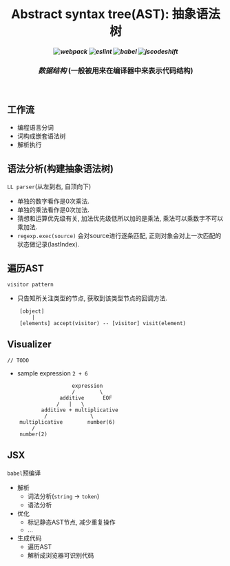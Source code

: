 <h1 align="center"> Abstract syntax tree(AST): 抽象语法树 </h1>

<h5 align="center">
    <a>
        <img src="https://img.shields.io/badge/webpack-121212?style=flat&logo=webpack" alt="webpack" />
    </a>
    <a>
        <img src="https://img.shields.io/badge/eslint-a685e2?style=flat&logo=eslint" alt="eslint" />
    </a>
    <a>
        <img src="https://img.shields.io/badge/babel-393e46?style=flat&logo=babel" alt="babel" />
    </a>
    <a>
        <img src="https://img.shields.io/badge/jscodeshift-bbbbbb?style=flat" alt="jscodeshift" />
    </a>
</h5>

<h3 align="center"> 
    <i>
        数据结构
    </i> 
    (一般被用来在编译器中来表示代码结构) 
</h3>

<br />

## 工作流
- 编程语言分词
- 词构成嵌套语法树
- 解析执行

## 语法分析(构建抽象语法树)
`LL parser`(从左到右, 自顶向下)
- 单独的数字看作是0次乘法.
- 单独的乘法看作是0次加法.
- 猜想和运算优先级有关, 加法优先级低所以加的是乘法, 乘法可以乘数字不可以乘加法.
- `regexp.exec(source)` 会对source进行逐条匹配, 正则对象会对上一次匹配的状态做记录(lastIndex).

## 遍历AST
`visitor pattern`
- 只告知所关注类型的节点, 获取到该类型节点的回调方法.

```
    [object]
        |
    [elements] accept(visitor) -- [visitor] visit(element)
```

## Visualizer
`// TODO`
- sample expression `2 + 6`

```
                     expression
                     /        \
                 additive      EOF
                /   |   \
           additive + multiplicative
            /              \
    multiplicative        number(6)
        /
    number(2)
```

## JSX
`babel`预编译
- 解析
    - 词法分析(`string` -> `token`)
    - 语法分析
- 优化
    - 标记静态AST节点, 减少重复操作
    - ...
- 生成代码
    - 遍历AST
    - 解析成浏览器可识别代码